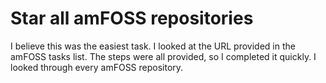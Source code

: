 # Star all amFOSS repositories

I believe this was the easiest task. I looked at the URL provided in the amFOSS tasks list. The steps were all provided, so I completed it quickly. I looked through every amFOSS repository.

